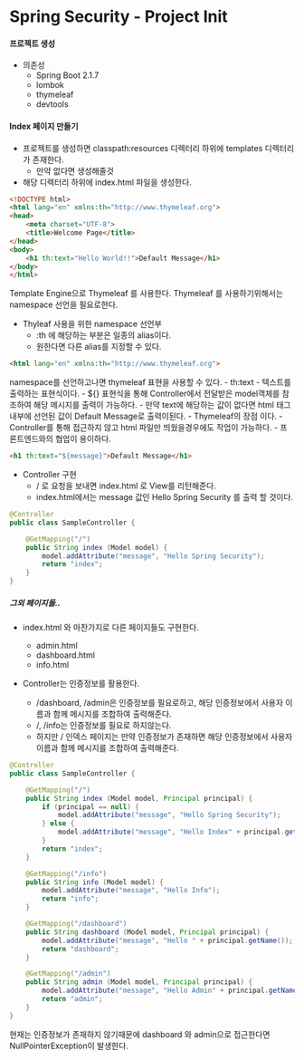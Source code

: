 # Spring Security - Project Init
#### 프로젝트 생성
- 의존성
	- Spring Boot 2.1.7
	- lombok
	- thymeleaf
	- devtools

#### Index 페이지 만들기
- 프로젝트를 생성하면 classpath:resources 디렉터리 하위에 templates 디렉터리가 존재한다.
	- 만약 없다면 생성해줄것
- 해당 디렉터리 하위에 index.html 파일을 생성한다.
```html
<!DOCTYPE html>
<html lang="en" xmlns:th="http://www.thymeleaf.org">
<head>
    <meta charset="UTF-8">
    <title>Welcome Page</title>
</head>
<body>
    <h1 th:text="Hello World!!">Default Message</h1>
</body>
</html>
```

Template Engine으로 Thymeleaf 를 사용한다.
Thymeleaf 를 사용하기위해서는 namespace 선언을 필요로한다.
- Thyleaf 사용을 위한 namespace 선언부
	- :th 에 해당하는 부분은 일종의 alias이다.
	- 원한다면 다른 alias를 지정할 수 있다.
```html
<html lang="en" xmlns:th="http://www.thymeleaf.org">
```

namespace를 선언하고나면 thymeleaf 표현을 사용할 수 있다.
	- th:text 
		- 텍스트를 출력하는 표현식이다.
		- ${} 표현식을 통해 Controller에서 전달받은 model객체를 참조하여 해당 메시지를 출력이 가능하다.
		- 만약 text에 해당하는 값이 없다면 html 태그 내부에 선언된 값이 Default Message로 출력이된다.
			- Thymeleaf의 장점 이다.
			- Controller를 통해 접근하지 않고 html 파일만 띄웠을경우에도 작업이 가능하다.
			- 프론트엔드와의 협업이 용이하다.
```html
<h1 th:text="${message}">Default Message</h1>
```

- Controller 구현
	- / 로 요청을 보내면 index.html 로 View를 리턴해준다.
	- index.html에서는 message 값인 Hello Spring Security 를 출력 할 것이다.
```java
@Controller
public class SampleController {

    @GetMapping("/")
    public String index (Model model) {
        model.addAttribute("message", "Hello Spring Security");
        return "index";
    }
}
```

##### 그외 페이지들..
- index.html 와 마찬가지로 다른 페이지들도 구현한다.
	- admin.html
	- dashboard.html
	- info.html

- Controller는 인증정보를 활용한다.
	- /dashboard, /admin은 인증정보를 필요로하고, 해당 인증정보에서 사용자 이름과 함께 메시지를 조합하여 출력해준다.
	- /, /info는 인증정보를 필요로 하지않는다.
	- 하지만 / 인덱스 페이지는 만약 인증정보가 존재하면 해당 인증정보에서 사용자 이름과 함께 메시지를 조합하여 출력해준다.
```java
@Controller
public class SampleController {

    @GetMapping("/")
    public String index (Model model, Principal principal) {
        if (principal == null) {
            model.addAttribute("message", "Hello Spring Security");
        } else {
            model.addAttribute("message", "Hello Index" + principal.getName());
        }
        return "index";
    }

    @GetMapping("/info")
    public String info (Model model) {
        model.addAttribute("message", "Hello Info");
        return "info";
    }

    @GetMapping("/dashboard")
    public String dashboard (Model model, Principal principal) {
        model.addAttribute("message", "Hello " + principal.getName());
        return "dashboard";
    }

    @GetMapping("/admin")
    public String admin (Model model, Principal principal) {
        model.addAttribute("message", "Hello Admin" + principal.getName());
        return "admin";
    }
}
```

현재는 인증정보가 존재하지 않기때문에 dashboard 와 admin으로 접근한다면 NullPointerException이 발생한다.
